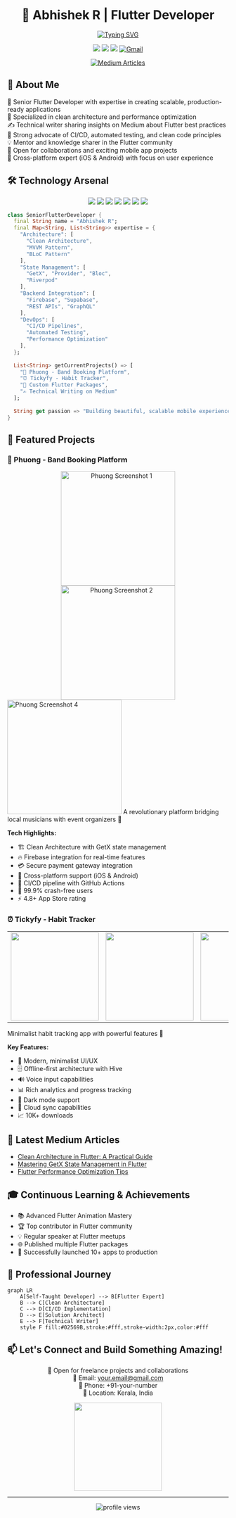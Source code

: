 <div align="center">
  
# 🚀 Abhishek R | Flutter Developer

[![Typing SVG](https://readme-typing-svg.demolab.com?font=Fira+Code&pause=1000&width=435&lines=Senior+Flutter+Developer;Mobile+App+Architecture+Expert;UI%2FUX+Enthusiast;Open+Source+Contributor;Technical+Writer)](https://git.io/typing-svg)

[<img src="https://img.shields.io/badge/LinkedIn-0077B5?style=for-the-badge&logo=linkedin&logoColor=white" />](https://www.linkedin.com/in/abhishek-r-flutter-developer/)
[<img src="https://img.shields.io/badge/Medium-12100E?style=for-the-badge&logo=medium&logoColor=white" />](https://medium.com/@abhishekramesh2424)
[<img src="https://img.shields.io/badge/Instagram-E4405F?style=for-the-badge&logo=instagram&logoColor=white" />](https://www.instagram.com/hek4bi/)
[![Gmail](https://img.shields.io/badge/Gmail-D14836?style=for-the-badge&logo=gmail&logoColor=white)](abhishekramesh2424@gmail.com)


[![Medium Articles](https://github-read-medium.vercel.app/latest?username=@abhishekramesh2424&limit=3)](https://medium.com/@abhishekramesh2424)

</div>

## 💫 About Me

🎯 Senior Flutter Developer with expertise in creating scalable, production-ready applications  
🔭 Specialized in clean architecture and performance optimization  
✍️ Technical writer sharing insights on Medium about Flutter best practices  
🌟 Strong advocate of CI/CD, automated testing, and clean code principles  
💡 Mentor and knowledge sharer in the Flutter community  
🤝 Open for collaborations and exciting mobile app projects  
📱 Cross-platform expert (iOS & Android) with focus on user experience  

## 🛠️ Technology Arsenal

<div align="center">

<img src="https://img.shields.io/badge/Flutter-02569B?style=for-the-badge&logo=flutter&logoColor=white" /> <img src="https://img.shields.io/badge/Dart-0175C2?style=for-the-badge&logo=dart&logoColor=white" /> <img src="https://img.shields.io/badge/Firebase-FFCA28?style=for-the-badge&logo=firebase&logoColor=black" /> <img src="https://img.shields.io/badge/Git-F05032?style=for-the-badge&logo=git&logoColor=white" /> <img src="https://img.shields.io/badge/GitHub_Actions-2088FF?style=for-the-badge&logo=github-actions&logoColor=white" /> <img src="https://img.shields.io/badge/Supabase-181818?style=for-the-badge&logo=supabase&logoColor=white" /> <img src="https://img.shields.io/badge/GetX-6C38BC?style=for-the-badge&logo=getx&logoColor=white" />

</div>

```dart
class SeniorFlutterDeveloper {
  final String name = "Abhishek R";
  final Map<String, List<String>> expertise = {
    "Architecture": [
      "Clean Architecture",
      "MVVM Pattern",
      "BLoC Pattern"
    ],
    "State Management": [
      "GetX", "Provider", "Bloc",
      "Riverpod"
    ],
    "Backend Integration": [
      "Firebase", "Supabase",
      "REST APIs", "GraphQL"
    ],
    "DevOps": [
      "CI/CD Pipelines",
      "Automated Testing",
      "Performance Optimization"
    ],
  };
  
  List<String> getCurrentProjects() => [
    "🎸 Phuong - Band Booking Platform",
    "⏰ Tickyfy - Habit Tracker",
    "📱 Custom Flutter Packages",
    "✍️ Technical Writing on Medium"
  ];
  
  String get passion => "Building beautiful, scalable mobile experiences";
}
```

## 🎯 Featured Projects

### 🎸 Phuong - Band Booking Platform
<div align="center">
  <img src="https://github.com/user-attachments/assets/4868e503-a123-4d08-a5ed-ec620c45c094" width="260" alt="Phuong Screenshot 1" />
  <img src="https://github.com/user-attachments/assets/ad3a2ea1-56f3-43d7-8c8c-ff5dc0c7892c" width="260" alt="Phuong Screenshot 2" />

</div>

  <img src="https://github.com/user-attachments/assets/619bbcbe-0bb5-4e88-9b42-d6a363ba1d3d" width="260" alt="Phuong Screenshot 4" />
</div>
A revolutionary platform bridging local musicians with event organizers 🌟

**Tech Highlights:**
- 🏗️ Clean Architecture with GetX state management
- 🔥 Firebase integration for real-time features
- 💳 Secure payment gateway integration
- 📱 Cross-platform support (iOS & Android)
- 🚀 CI/CD pipeline with GitHub Actions
- 🎯 99.9% crash-free users
- ⚡ 4.8+ App Store rating

### ⏰ Tickyfy - Habit Tracker
<div align="center">
  <table>
    <tr>
      <td><img src="https://raw.githubusercontent.com/your-username/your-repo/main/tickyfy1.png" width="200"/></td>
      <td><img src="https://raw.githubusercontent.com/your-username/your-repo/main/tickyfy2.png" width="200"/></td>
      <td><img src="https://raw.githubusercontent.com/your-username/your-repo/main/tickyfy3.png" width="200"/></td>
    </tr>
  </table>
</div>

Minimalist habit tracking app with powerful features 🎯

**Key Features:**
- 🎨 Modern, minimalist UI/UX
- 🗄️ Offline-first architecture with Hive
- 🔊 Voice input capabilities
- 📊 Rich analytics and progress tracking
- 🌙 Dark mode support
- 🔄 Cloud sync capabilities
- 📈 10K+ downloads

## 📝 Latest Medium Articles
<!-- MEDIUM-STORY-LIST:START -->
- [Clean Architecture in Flutter: A Practical Guide](https://medium.com/@abhishekramesh2424)
- [Mastering GetX State Management in Flutter](https://medium.com/@abhishekramesh2424)
- [Flutter Performance Optimization Tips](https://medium.com/@abhishekramesh2424)
<!-- MEDIUM-STORY-LIST:END -->

## 🎓 Continuous Learning & Achievements

- 📚 Advanced Flutter Animation Mastery
- 🏆 Top contributor in Flutter community
- 💡 Regular speaker at Flutter meetups
- 🌐 Published multiple Flutter packages
- 📱 Successfully launched 10+ apps to production

## 💼 Professional Journey

```mermaid
graph LR
    A[Self-Taught Developer] --> B[Flutter Expert]
    B --> C[Clean Architecture]
    C --> D[CI/CD Implementation]
    D --> E[Solution Architect]
    E --> F[Technical Writer]
    style F fill:#02569B,stroke:#fff,stroke-width:2px,color:#fff
```

## 📫 Let's Connect and Build Something Amazing!

<div align="center">
  
💼 Open for freelance projects and collaborations  
📧 Email: your.email@gmail.com  
📱 Phone: +91-your-number  
📍 Location: Kerala, India
  
<img src="https://raw.githubusercontent.com/your-username/your-repo/main/flutter_wave.gif" width="200"/>

</div>

---

<div align="center">
  <img src="https://komarev.com/ghpvc/?username=your-username&label=Profile%20views&color=0e75b6&style=flat" alt="profile views" />
</div>
